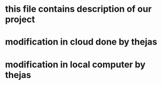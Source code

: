 # this file contains description of our project
# modification in cloud done by thejas
# modification in local computer by thejas